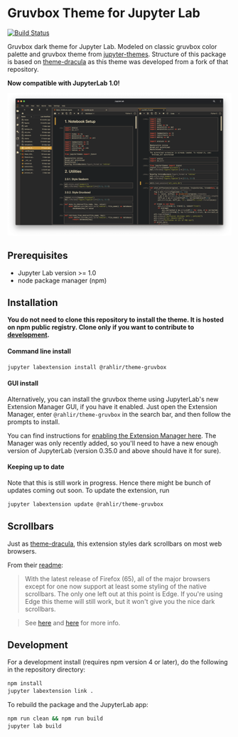 # Gruvbox Theme for Jupyter Lab

[![Build Status](https://travis-ci.org/Rahlir/theme-gruvbox.svg?branch=master)](https://travis-ci.org/Rahlir/theme-gruvbox)

Gruvbox dark theme for Jupyter Lab. Modeled on classic gruvbox color palette and gruvbox theme from [jupyter-themes](https://github.com/dunovank/jupyter-themes).
Structure of this package is based on [theme-dracula](https://github.com/telamonian/theme-darcula) as this theme was developed from a fork of that repository.

**Now compatible with JupyterLab 1.0!**

![gruvbox_preview](gruvbox_preview.png)

## Prerequisites

* Jupyter Lab version >= 1.0
* node package manager (npm)

## Installation

**You do not need to clone this repository to install the theme. It is hosted on npm public registry. Clone only if you want to contribute to [development](#development).**

#### Command line install

```bash
jupyter labextension install @rahlir/theme-gruvbox
```

#### GUI install

Alternatively, you can install the gruvbox theme using JupyterLab's new Extension Manager GUI, if you have it enabled. Just open the Extension Manager, enter `@rahlir/theme-gruvbox` in the search bar, and then follow the prompts to install.

You can find instructions for [enabling the Extension Manager
here](https://github.com/jupyterlab/jupyterlab/blob/master/docs/source/user/extensions.rst#using-the-extension-manager).
The Manager was only recently added, so you'll need to have a new enough
version of JupyterLab (version 0.35.0 and above should have it for sure).

#### Keeping up to date

Note that this is still work in progress. Hence there might be bunch of updates coming out soon. To update the extension, run

```bash
jupyter labextension update @rahlir/theme-gruvbox
```

## Scrollbars

Just as [theme-dracula](https://github.com/telamonian/theme-darcula), this extension
styles dark scrollbars on most web browsers.

From their [readme](https://github.com/telamonian/theme-darcula#scrollbars):
> With the latest release of Firefox (65), all of the major browsers except for one
now support at least some styling of the native scrollbars. The only one left out at
this point is Edge. If you're using Edge this theme will still work, but it won't give
you the nice dark scrollbars.

> See [here](https://developer.mozilla.org/en-US/docs/Web/CSS/::-webkit-scrollbar) and [here](https://developer.mozilla.org/en-US/docs/Web/CSS/CSS_Scrollbars) for more info.

## Development

For a development install (requires npm version 4 or later), do the following in the repository directory:

```bash
npm install
jupyter labextension link .
```

To rebuild the package and the JupyterLab app:

```bash
npm run clean && npm run build
jupyter lab build
```
